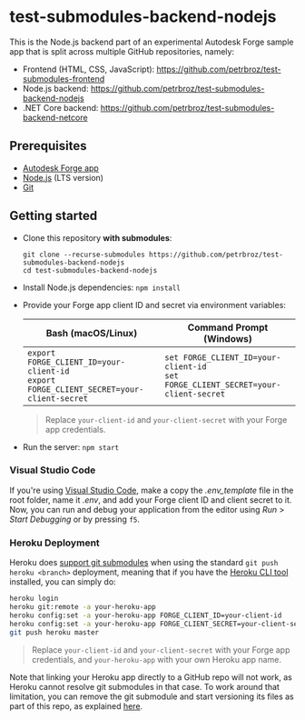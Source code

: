 # test-submodules-backend-nodejs

This is the Node.js backend part of an experimental Autodesk Forge sample app
that is split across multiple GitHub repositories, namely:

- Frontend (HTML, CSS, JavaScript): https://github.com/petrbroz/test-submodules-frontend
- Node.js backend: https://github.com/petrbroz/test-submodules-backend-nodejs
- .NET Core backend: https://github.com/petrbroz/test-submodules-backend-netcore

## Prerequisites

- [Autodesk Forge app](https://forge.autodesk.com/en/docs/oauth/v2/tutorials/create-app)
- [Node.js](https://nodejs.org) (LTS version)
- [Git](https://git-scm.com)

## Getting started

- Clone this repository **with submodules**:
    ```
    git clone --recurse-submodules https://github.com/petrbroz/test-submodules-backend-nodejs
    cd test-submodules-backend-nodejs
    ```

- Install Node.js dependencies: `npm install`

- Provide your Forge app client ID and secret via environment variables:

    | Bash (macOS/Linux) | Command Prompt (Windows) |
    |--------------------|--------------------------|
    |`export FORGE_CLIENT_ID=your-client-id`<br>`export FORGE_CLIENT_SECRET=your-client-secret`|`set FORGE_CLIENT_ID=your-client-id`<br>`set FORGE_CLIENT_SECRET=your-client-secret`|

    > Replace `your-client-id` and `your-client-secret` with your Forge app credentials.

- Run the server: `npm start`

### Visual Studio Code

If you're using [Visual Studio Code](https://code.visualstudio.com), make a copy the _.env\_template_ file
in the root folder, name it _.env_, and add your Forge client ID and client secret to it.
Now, you can run and debug your application from the editor using _Run_ > _Start Debugging_ or by pressing `f5`.

### Heroku Deployment

Heroku does [support git submodules](https://devcenter.heroku.com/articles/git-submodules)
when using the standard `git push heroku <branch>` deployment, meaning that if you have
the [Heroku CLI tool](https://devcenter.heroku.com/articles/heroku-cli) installed, you can simply do:

```bash
heroku login
heroku git:remote -a your-heroku-app
heroku config:set -a your-heroku-app FORGE_CLIENT_ID=your-client-id
heroku config:set -a your-heroku-app FORGE_CLIENT_SECRET=your-client-secret
git push heroku master
```

> Replace `your-client-id` and `your-client-secret` with your Forge app credentials,
> and `your-heroku-app` with your own Heroku app name.

Note that linking your Heroku app directly to a GitHub repo will not work, as Heroku
cannot resolve git submodules in that case. To work around that limitation, you can
remove the git submodule and start versioning its files as part of this repo, as explained
[here](https://stackoverflow.com/questions/26752481/remove-git-submodule-but-keep-files).
